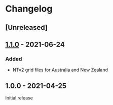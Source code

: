 # Changelog

## [Unreleased]

## [1.1.0] - 2021-06-24
### Added
- NTv2 grid files for Australia and New Zealand

## 1.0.0 - 2021-04-25
Initial release


[1.1.0]: https://github.com/dvdoug/PHPCoordOceania/compare/1.0.0...1.1.0
